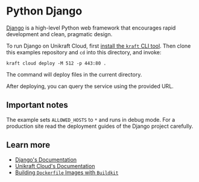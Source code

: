 # Python Django

[Django](https://www.djangoproject.com/) is a high-level Python web framework that encourages rapid development and clean, pragmatic design.

To run Django on Unikraft Cloud, first [install the `kraft` CLI tool](https://unikraft.org/docs/cli).
Then clone this examples repository and `cd` into this directory, and invoke:

```console
kraft cloud deploy -M 512 -p 443:80 .
```

The command will deploy files in the current directory.

After deploying, you can query the service using the provided URL.

## Important notes

The example sets `ALLOWED_HOSTS` to `*` and runs in debug mode.
For a production site read the deployment guides of the Django project carefully.

## Learn more

- [Django's Documentation](https://docs.djangoproject.com/en/5.0/)
- [Unikraft Cloud's Documentation](https://unikraft.cloud/docs/)
- [Building `Dockerfile` Images with `Buildkit`](https://unikraft.org/guides/building-dockerfile-images-with-buildkit)
